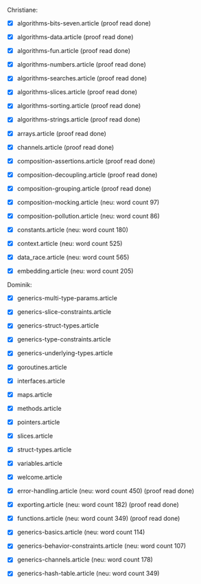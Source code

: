 Christiane:

- [x] algorithms-bits-seven.article (proof read done)

- [x] algorithms-data.article (proof read done)

- [x] algorithms-fun.article (proof read done)

- [x] algorithms-numbers.article (proof read done)

- [x] algorithms-searches.article (proof read done)

- [x] algorithms-slices.article (proof read done)

- [x] algorithms-sorting.article (proof read done)

- [x] algorithms-strings.article (proof read done)

- [x] arrays.article (proof read done)

- [x] channels.article (proof read done)

- [x] composition-assertions.article (proof read done)

- [x] composition-decoupling.article (proof read done)

- [x] composition-grouping.article (proof read done)

- [x] composition-mocking.article (neu: word count 97)

- [x] composition-pollution.article (neu: word count 86)

- [x] constants.article (neu: word count 180)

- [x] context.article (neu: word count 525)

- [x] data_race.article (neu: word count 565)

- [x] embedding.article (neu: word count 205)

Dominik:

- [x] generics-multi-type-params.article

- [x] generics-slice-constraints.article

- [x] generics-struct-types.article

- [x] generics-type-constraints.article

- [x] generics-underlying-types.article

- [x] goroutines.article

- [x] interfaces.article

- [x] maps.article

- [x] methods.article

- [x] pointers.article

- [x] slices.article

- [x] struct-types.article

- [x] variables.article

- [x] welcome.article

- [x] error-handling.article (neu: word count 450) (proof read done)

- [x] exporting.article (neu: word count 182) (proof read done)

- [x] functions.article (neu: word count 349) (proof read done)

- [x] generics-basics.article (neu: word count 114)

- [x] generics-behavior-constraints.article (neu: word count 107)

- [x] generics-channels.article (neu: word count 178)

- [x] generics-hash-table.article (neu: word count 349)
